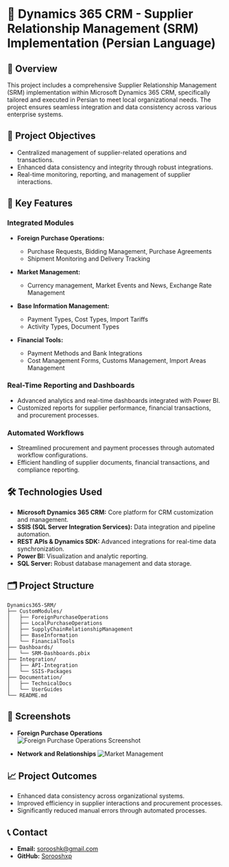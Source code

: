 # 📌 Dynamics 365 CRM - Supplier Relationship Management (SRM) Implementation (Persian Language)

## 📖 Overview
This project includes a comprehensive Supplier Relationship Management (SRM) implementation within Microsoft Dynamics 365 CRM, specifically tailored and executed in Persian to meet local organizational needs. The project ensures seamless integration and data consistency across various enterprise systems.

## 🌟 Project Objectives
- Centralized management of supplier-related operations and transactions.
- Enhanced data consistency and integrity through robust integrations.
- Real-time monitoring, reporting, and management of supplier interactions.

## 🚀 Key Features

### Integrated Modules
- **Foreign Purchase Operations:**
  - Purchase Requests, Bidding Management, Purchase Agreements
  - Shipment Monitoring and Delivery Tracking

- **Market Management:**
  - Currency management, Market Events and News, Exchange Rate Management

- **Base Information Management:**
  - Payment Types, Cost Types, Import Tariffs
  - Activity Types, Document Types

- **Financial Tools:**
  - Payment Methods and Bank Integrations
  - Cost Management Forms, Customs Management, Import Areas Management

### Real-Time Reporting and Dashboards
- Advanced analytics and real-time dashboards integrated with Power BI.
- Customized reports for supplier performance, financial transactions, and procurement processes.

### Automated Workflows
- Streamlined procurement and payment processes through automated workflow configurations.
- Efficient handling of supplier documents, financial transactions, and compliance reporting.

## 🛠️ Technologies Used
- **Microsoft Dynamics 365 CRM:** Core platform for CRM customization and management.
- **SSIS (SQL Server Integration Services):** Data integration and pipeline automation.
- **REST APIs & Dynamics SDK:** Advanced integrations for real-time data synchronization.
- **Power BI:** Visualization and analytic reporting.
- **SQL Server:** Robust database management and data storage.

## 🗂️ Project Structure
```
Dynamics365-SRM/
├── CustomModules/
│   ├── ForeignPurchaseOperations
│   ├── LocalPurchaseOperations
│   ├── SupplyChainRelationshipManagement
│   ├── BaseInformation
│   └── FinancialTools
├── Dashboards/
│   └── SRM-Dashboards.pbix
├── Integration/
│   ├── API-Integration
│   └── SSIS-Packages
├── Documentation/
│   ├── TechnicalDocs
│   └── UserGuides
└── README.md
```

## 📸 Screenshots
- **Foreign Purchase Operations**
  ![Foreign Purchase Operations Screenshot](https://github.com/user-attachments/assets/6cc466dd-fb93-457a-ba88-a194f6abd6ab)

- **Network and Relationships**
  ![Market Management](https://github.com/user-attachments/assets/4fe5828d-5896-4cff-b04b-088a279e6aa4)


## 📈 Project Outcomes
- Enhanced data consistency across organizational systems.
- Improved efficiency in supplier interactions and procurement processes.
- Significantly reduced manual errors through automated processes.

## 📞 Contact
- **Email:** sorooshk@gmail.com
- **GitHub:** [Sorooshxp](https://github.com/Sorooshxp)

